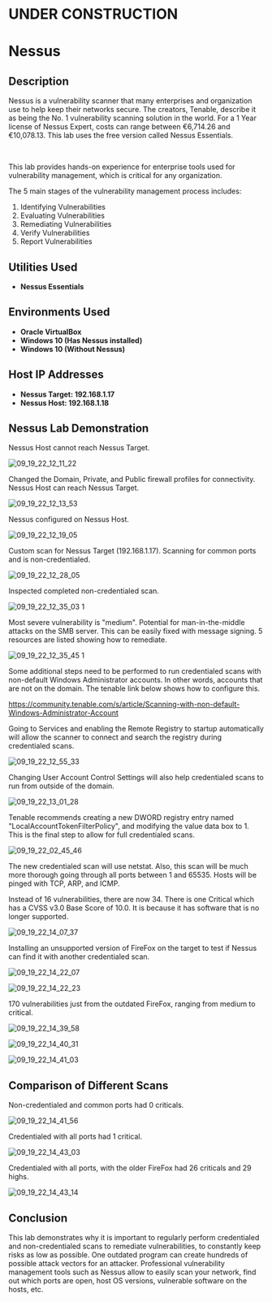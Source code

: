 <h1>UNDER CONSTRUCTION</h1>

<h1>Nessus</h1>

<h2>Description</h2>

Nessus is a vulnerability scanner that many enterprises and organization use to help keep their networks secure. The creators, Tenable, describe it as being the No. 1 vulnerability scanning solution in the world. For a 1 Year license of Nessus Expert, costs can range between €6,714.26 and €10,078.13. This lab uses the free version called Nessus Essentials.

<br />

This lab provides hands-on experience for enterprise tools used for vulnerability management, which is critical for any organization. 

The 5 main stages of the vulnerability management process includes:

1) Identifying Vulnerabilities
2) Evaluating Vulnerabilities 
3) Remediating Vulnerabilities 
4) Verify Vulnerabilities 
5) Report Vulnerabilities 

<h2>Utilities Used</h2>

- <b>Nessus Essentials</b> 

<h2>Environments Used </h2>

- <b>Oracle VirtualBox</b> 
- <b>Windows 10 (Has Nessus installed)</b> 
- <b>Windows 10 (Without Nessus)</b>

<h2>Host IP Addresses</h2>

- <b>Nessus Target: 192.168.1.17</b> 
- <b>Nessus Host: 192.168.1.18</b> 


<h2>Nessus Lab Demonstration</h2>

Nessus Host cannot reach Nessus Target.

![09_19_22_12_11_22](https://user-images.githubusercontent.com/112909705/191384959-6a95c215-d274-4b53-b6aa-1416388515f0.png)

Changed the Domain, Private, and Public firewall profiles for connectivity. Nessus Host can reach Nessus Target.

![09_19_22_12_13_53](https://user-images.githubusercontent.com/112909705/191394026-4423a4d3-132c-4e25-82b1-6e3109515988.png)

Nessus configured on Nessus Host.

![09_19_22_12_19_05](https://user-images.githubusercontent.com/112909705/191394086-cf8ccf5b-4ffe-4d83-9ff6-420c6a333410.png)

Custom scan for Nessus Target (192.168.1.17). Scanning for common ports and is non-credentialed. 

![09_19_22_12_28_05](https://user-images.githubusercontent.com/112909705/191394122-0629401e-0a67-4d2f-88cf-5893ae090724.png)

Inspected completed non-credentialed scan. 

![09_19_22_12_35_03 1](https://user-images.githubusercontent.com/112909705/191394163-fa34b7b9-c5ee-4ffe-908e-622acb6b2e9d.png)

Most severe vulnerability is "medium". Potential for man-in-the-middle attacks on the SMB server. This can be easily fixed with message signing. 5 resources are listed showing how to remediate.

![09_19_22_12_35_45 1](https://user-images.githubusercontent.com/112909705/191394181-3e4ddefb-820d-4e4e-9f15-a0551092858f.png)

Some additional steps need to be performed to run credentialed scans with non-default Windows Administrator accounts. In other words, accounts that are not on the domain. The tenable link below shows how to configure this.

https://community.tenable.com/s/article/Scanning-with-non-default-Windows-Administrator-Account

Going to Services and enabling the Remote Registry to startup automatically will allow the scanner to connect and search the registry during credentialed scans. 

![09_19_22_12_55_33](https://user-images.githubusercontent.com/112909705/191394208-56ad2c11-f281-4a4d-92db-e9d9c2a8b1f1.png)

Changing User Account Control Settings will also help credentialed scans to run from outside of the domain. 

![09_19_22_13_01_28](https://user-images.githubusercontent.com/112909705/191394259-3f54e7e5-0474-4fc8-a3c9-148b42e489b2.png)

Tenable recommends creating a new DWORD registry entry named "LocalAccountTokenFilterPolicy", and modifying the value data box to 1. This is the final step to allow for full credentialed scans.  

![09_19_22_02_45_46](https://user-images.githubusercontent.com/112909705/191394311-fe839852-1818-4b9a-b681-584ab29b46d4.png)

The new credentialed scan will use netstat. Also, this scan will be much more thorough going through all ports between 1 and 65535. Hosts will be pinged with TCP, ARP, and ICMP. 

Instead of 16 vulnerabilities, there are now 34. There is one Critical which has a CVSS v3.0 Base Score of 10.0. It is because it has software that is no longer supported. 

![09_19_22_14_07_37](https://user-images.githubusercontent.com/112909705/191394360-201aebfc-e3c8-44cf-b770-c2108035e2c8.png)

Installing an unsupported version of FireFox on the target to test if Nessus can find it with another credentialed scan.  

![09_19_22_14_22_07](https://user-images.githubusercontent.com/112909705/191394391-dd3a0e88-0ed4-4c84-8377-80620aa9fd48.png)

![09_19_22_14_22_23](https://user-images.githubusercontent.com/112909705/191394400-3f816453-bb9b-4bc6-95ef-455094162d93.png)

170 vulnerabilities just from the outdated FireFox, ranging from medium to critical.  

![09_19_22_14_39_58](https://user-images.githubusercontent.com/112909705/191394429-5734cb18-d9b0-4e3a-891f-e833f41ef4fb.png)

![09_19_22_14_40_31](https://user-images.githubusercontent.com/112909705/191394467-cb02f907-869d-4326-9586-b145e2139d16.png)

![09_19_22_14_41_03](https://user-images.githubusercontent.com/112909705/191394561-17ba6b3b-0102-4b49-9916-ea56426ef6da.png)

<h2>Comparison of Different Scans</h2>

Non-credentialed and common ports had 0 criticals.

![09_19_22_14_41_56](https://user-images.githubusercontent.com/112909705/191394596-428f75ac-f132-4aaa-839c-e4d6e17f03e4.png)

Credentialed with all ports had 1 critical. 

![09_19_22_14_43_03](https://user-images.githubusercontent.com/112909705/191394620-9f31a444-aa3c-4d14-8fda-30aca8493c6c.png)

Credentialed with all ports, with the older FireFox had 26 criticals and 29 highs.

![09_19_22_14_43_14](https://user-images.githubusercontent.com/112909705/191394664-d10c421d-ddef-4e8b-992c-8237506b0303.png)

<h2>Conclusion</h2>

This lab demonstrates why it is important to regularly perform credentialed and non-credentialed scans to remediate vulnerabilities, to constantly keep risks as low as possible. One outdated program can create hundreds of possible attack vectors for an attacker. Professional vulnerability management tools such as Nessus allow to easily scan your network, find out which ports are open, host OS versions, vulnerable software on the hosts, etc. 

</br>








